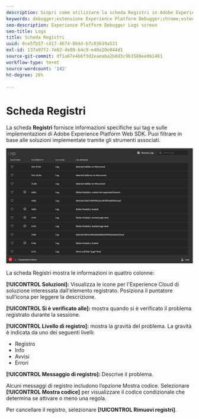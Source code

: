 ```yaml
---
description: Scopri come utilizzare la scheda Registri in Adobe Experience Platform Debugger.
keywords: debugger;estensione Experience Platform Debugger;chrome;estensione;logs
seo-description: Experience Platform Debugger Logs screen
seo-title: Logs
title: Scheda Registri
uuid: 8ce5fb57-c417-4674-864d-b7c03639a531
exl-id: 137a97f2-7e02-4e09-b4c9-e48e20e044d1
source-git-commit: df1a67e4b6f3d2eaeaba2b8d3c9b1588ee0b1461
workflow-type: tm+mt
source-wordcount: '142'
ht-degree: 26%

---
```


# Scheda Registri

La scheda **Registri** fornisce informazioni specifiche sui tag e sulle implementazioni di Adobe Experience Platform Web SDK. Puoi filtrare in base alle soluzioni implementate tramite gli strumenti associati.

![](images/logs.jpg)

La scheda Registri mostra le informazioni in quattro colonne:

**[!UICONTROL Soluzioni]:** Visualizza le icone per l&#39;Experience Cloud di soluzione interessata dall&#39;elemento registrato. Posiziona il puntatore sull’icona per leggere la descrizione.

**[!UICONTROL Si è verificato alle]:** mostra quando si è verificato il problema registrato durante la sessione.

**[!UICONTROL Livello di registro]:** mostra la gravità del problema. La gravità è indicata da uno dei seguenti livelli:

* Registro
* Info
* Avvisi
* Errori

**[!UICONTROL Messaggio di registro]:** Descrive il problema.

Alcuni messaggi di registro includono l’opzione Mostra codice. Selezionare **[!UICONTROL Mostra codice]** per visualizzare il codice condizionale che determina se attivare o meno una regola.

Per cancellare il registro, selezionare **[!UICONTROL Rimuovi registri]**.
